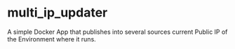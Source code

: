 # multi_ip_updater
A simple Docker App that publishes into several sources current Public IP of the Environment where it runs.

